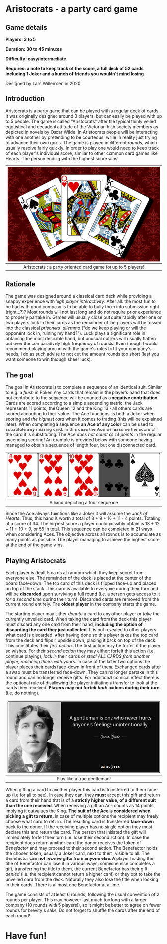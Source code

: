 # Aristocrats - a party card game

## Game details
**Players: 3 to 5**

**Duration: 30 to 45 minutes**

**Difficulty: easy/intermediate**

**Requires: a note to keep track of the score, a full deck of 52 cards including 1 Joker and a bunch of friends you wouldn't mind losing**

Designed by Lars Willemsen in 2020

## Introduction

Aristocrats is a party game that can be played with a regular deck of cards. It was originally designed around 3 players, but can easily be played with up to 5 people. The game is called "Aristocrats" after the typical thinly veiled egotistical and decadent attitude of the Victorian high society members as depicted in novels by Oscar Wilde. In Aristocrats people will be interacting with one another by pretending to be courteous, while in reality just trying to advance their own goals. The game is played in different *rounds*, which usually resolve fairly quickly. In order to play one would need to keep track of each player's individual score, similar to other common card games like Hearts. The person ending with the highest score wins!

| ![Aristocrats](content\creative\Aristocrats\Aristocrats.jpg) |
| :--: |
| Aristocrats : a party oriented card game for up to 5 players! |

## Rationale

The game was designed around a classical card deck while providing a snappy experience with *high player interactivity*. After all: the most fun to be had with good company is to be able to bully them into submission right (right...?)? Most rounds will not last long and do not require prior experience to properly partake in. Games will usually close out quite rapidly after one or two players lock in their cards as the remainder of the players will be tossed into the classical *prisoners' dilemma* ("do we keep playing or will the opponent lock in, ruining my hand?"). Luck plays a significant role in obtaining the most desirable hand, but unusual outliers will usually flatten out over the comparatively high frequency of rounds. Even though I would recommend playing around with the game's rules to fit your company's needs, I do as such advise to not cut the amount rounds too short (lest you want someone to win through sheer luck).

## The goal

The goal in Aristocrats is to complete a sequence of an identical suit. Similar to e.g. a *flush* in Poker. Any cards that remain in the player's hand that does not contribute to the sequence will be counted as a **negative contribution**. Cards are scored according to a simple ascending metric: the Jack represents 11 points, the Queen 12 and the King 13 - all others cards are scored according to their value. The Ace functions as both a Joker when scoring and *the highest card* when it comes to trading (this will be explained later). When completing a sequence **an Ace of any color** can be used to substitute **any** missing card. In this case the Ace will assume the score of the card it is substituting. The Ace *does not count as 14 points* in the regular ascending scoring! An example is provided below with someone having managed to obtain a sequence of length four, but one disconnected card.

| ![Aristocrats2](content\creative\Aristocrats\Example_hand.jpg) |
| :--: |
| A hand depicting a four sequence |

Since the Ace always functions like a Joker it will assume the *Jack of Hearts*. Thus, this hand is worth a total of 8 + 9 + 10 + 11 - 4 points. Totaling at a score of 34. The highest score a player could possibly obtain is 13 + 12 + 11 + 10 + 9, or 55 in total. This sequence can be completed in 21 ways when considering Aces. The objective across all rounds is to accumulate as many points as possible. The player managing to achieve the highest score at the end of the game wins.

## Playing Aristocrats

Each player is dealt 5 cards at random which they keep secret from everyone else. The remainder of the deck is placed at the center of the board face-down. The top card of this deck is flipped face-up and placed on top of the stack. This card is available to everyone during their turn and will be **discarded** upon surviving a full round (i.e. a person gets access to it *for a second time* during their turn). Discarded cards are removed from the current round entirely. The **oldest player** in the company starts the game.

The starting player may either *donate* a card to any other player or *take* the currently unveiled card. When taking the card from the deck this player must discard any one card from their hand, **including the option of discarding the card they just collected**. It is not revealed to other players what card is discarded. After having done so this player takes the top card from the deck and flips it upside down, placing it back on top of the deck. This constitutes their *first action*. The first action may be forfeit if the player so wishes. For their *second action* they may either: forfeit this action (i.e. continue playing), *lock in* their cards or *steal ALL CARDS from another player, replacing theirs with yours*. In case of the latter two options the player places their cards face-down in front of them. Exchanged cards after a swap must be transferred face-down. They can no longer partake in this round and can no longer receive gifts. For additional comical effect there is the optional rule of disallowing the player initiating a transfer to look at the cards they received. **Players may not forfeit *both* actions during their turn** (i.e. do nothing).

| ![Aristocrats2](content\creative\Aristocrats\kindofanass.jpg) |
| :--: |
| Play like a true gentleman! |

When gifting a card to another player this card is transferred to them face-up (i.e for all to see). In case they can, they **must** accept this gift and return a card from their hand that is of a **strictly higher value, of a different suit than the one received**. When receiving a gift an Ace counts as 14 points, implying it outvalues the King. **The suit of the Ace is considered when picking a gift to return.** In case of multiple options the recipient may freely choose what card to return. The resulting card is transferred **face-down** back to the donor. If the receiving player has no single option they must declare this and return the card. The person that initiated the gift will immediately forfeit their turn (i.e. lose their second action). In case the recipient does return another card the donor receives the token of *Benefactor* and may proceed to their second action. The Benefactor holds the chosen token, usually a Joker card, next to them, visible to all. The Benefactor **can not receive gifts from anyone else**. A player holding the title of Benefactor can lose it in various ways: someone else completes a gift, transferring the title to them, the current Benefactor has their gift *denied* (i.e. the recipient cannot return a higher card) or they opt to take the unveiled card from the deck. Naturally they also lose the title when locking in their cards. There is at most one Benefactor at a time.

The game consists of at least 6 rounds, following the usual convention of 2 rounds per player. This may however last much too long with a larger company (10 rounds with 5 players!), so it might be better to agree on fewer rounds for brevity's sake. Do not forget to shuffle the cards after the end of each round!

# Have fun!